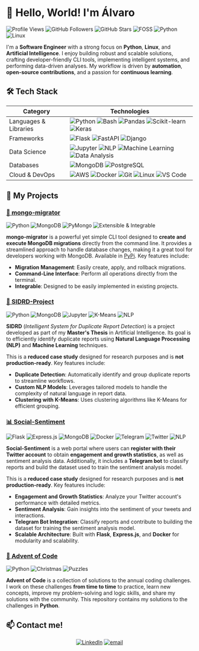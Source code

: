 # 🌟 Hello, World! I'm Álvaro

![Profile Views](https://komarev.com/ghpvc/?username=Alburrito&style=for-the-badge&color=0078D4)
![GitHub Followers](https://img.shields.io/github/followers/Alburrito?style=for-the-badge&color=0078D4&labelColor=gray)
![GitHub Stars](https://img.shields.io/github/stars/Alburrito?style=for-the-badge&color=0078D4&labelColor=gray)
![FOSS](https://img.shields.io/badge/FOSS-%230078D4.svg?style=for-the-badge&logo=open-source-initiative&logoColor=white&labelColor=gray)
![Python](https://img.shields.io/badge/Python-%230078D4.svg?style=for-the-badge&logo=python&logoColor=white&labelColor=gray)
![Linux](https://img.shields.io/badge/Linux-%230078D4.svg?style=for-the-badge&logo=linux&logoColor=white&labelColor=gray)

I'm a **Software Engineer** with a strong focus on **Python**, **Linux**, and **Artificial Intelligence**. I enjoy building robust and scalable solutions, crafting developer-friendly CLI tools, implementing intelligent systems, and performing data-driven analyses. My workflow is driven by **automation**, **open-source contributions**, and a passion for **continuous learning**.


## 🛠️ Tech Stack

| **Category**              | **Technologies**                                                                                                                                                                                                                     |
|---------------------------|-----------------------------------------------------------------------------------------------------------------------------------------------------------------------------------------------|
| Languages & Libraries | ![Python](https://img.shields.io/badge/Python-%233776AB.svg?style=for-the-badge&logo=python&logoColor=white) ![Bash](https://img.shields.io/badge/Bash-%23121011.svg?style=for-the-badge&logo=gnu-bash&logoColor=white) ![Pandas](https://img.shields.io/badge/Pandas-%23150458.svg?style=for-the-badge&logo=pandas&logoColor=white) ![Scikit-learn](https://img.shields.io/badge/Scikit--learn-%23F7931E.svg?style=for-the-badge&logo=scikit-learn&logoColor=white) ![Keras](https://img.shields.io/badge/Keras-%23D00000.svg?style=for-the-badge&logo=keras&logoColor=white) |
| Frameworks            | ![Flask](https://img.shields.io/badge/Flask-%23000000.svg?style=for-the-badge&logo=flask&logoColor=white) ![FastAPI](https://img.shields.io/badge/FastAPI-%2300C7B7.svg?style=for-the-badge&logo=fastapi&logoColor=white) ![Django](https://img.shields.io/badge/Django-%23092E20.svg?style=for-the-badge&logo=django&logoColor=white) |
| Data Science          | ![Jupyter](https://img.shields.io/badge/Jupyter-%23F37626.svg?style=for-the-badge&logo=jupyter&logoColor=white) ![NLP](https://img.shields.io/badge/NLP-%2300BFFF.svg?style=for-the-badge&logo=ai&logoColor=white) ![Machine Learning](https://img.shields.io/badge/Machine%20Learning-%23FF6F00.svg?style=for-the-badge&logo=ai&logoColor=white) ![Data Analysis](https://img.shields.io/badge/Data%20Analysis-%2300843E.svg?style=for-the-badge&logo=databricks&logoColor=white) |
| Databases             | ![MongoDB](https://img.shields.io/badge/MongoDB-%2347A248.svg?style=for-the-badge&logo=mongodb&logoColor=white) ![PostgreSQL](https://img.shields.io/badge/PostgreSQL-%23336791.svg?style=for-the-badge&logo=postgresql&logoColor=white) |
| Cloud & DevOps        | ![AWS](https://img.shields.io/badge/AWS-%23FF9900.svg?style=for-the-badge&logo=amazon-aws&logoColor=white) ![Docker](https://img.shields.io/badge/Docker-%232496ED.svg?style=for-the-badge&logo=docker&logoColor=white) ![Git](https://img.shields.io/badge/Git-%23F05033.svg?style=for-the-badge&logo=git&logoColor=white) ![Linux](https://img.shields.io/badge/Linux-%23FCC624.svg?style=for-the-badge&logo=linux&logoColor=black) ![VS Code](https://img.shields.io/badge/VS%20Code-%23007ACC.svg?style=for-the-badge&logo=visual-studio-code&logoColor=white) |


## 🚀 My Projects

### [🍃 mongo-migrator](https://github.com/Alburrito/mongo-migrator)
![Python](https://img.shields.io/badge/Python-%2300C853.svg?style=flat&logo=python&logoColor=white)
![MongoDB](https://img.shields.io/badge/MongoDB-%2300C853.svg?style=flat&logo=mongodb&logoColor=white)
![PyMongo](https://img.shields.io/badge/PyMongo-%2300C853.svg?style=flat&logo=python&logoColor=white)
![Extensible & Integrable](https://img.shields.io/badge/Extensible%20%26%20Integrable-%2300C853.svg?style=flat&logo=plug&logoColor=white)

**mongo-migrator** is a powerful yet simple CLI tool designed to **create and execute MongoDB migrations** directly from the command line. It provides a streamlined approach to handle database changes, making it a great tool for developers working with MongoDB. Available in [PyPi](https://pypi.org/project/mongo-migrator/). Key features include:

- **Migration Management**: Easily create, apply, and rollback migrations.
- **Command-Line Interface**: Perform all operations directly from the terminal.
- **Integrable**: Designed to be easily implemented in existing projects.


### [🤖 SIDRD-Project](https://github.com/Alburrito/sidrd-project)
![Python](https://img.shields.io/badge/Python-%23FF6F00.svg?style=flat&logo=python&logoColor=white)
![MongoDB](https://img.shields.io/badge/MongoDB-%23FF6F00.svg?style=flat&logo=mongodb&logoColor=white)
![Jupyter](https://img.shields.io/badge/Jupyter-%23FF6F00.svg?style=flat&logo=jupyter&logoColor=white)
![K-Means](https://img.shields.io/badge/K--Means-%23FF6F00.svg?style=flat&logo=graphql&logoColor=white)
![NLP](https://img.shields.io/badge/NLP-%23FF6F00.svg?style=flat&logo=ai&logoColor=white)

**SIDRD** (*Intelligent System for Duplicate Report Detection*) is a project developed as part of my **Master's Thesis** in Artificial Intelligence. Its goal is to efficiently identify duplicate reports using **Natural Language Processing (NLP)** and **Machine Learning** techniques.

This is a **reduced case study** designed for research purposes and is **not production-ready**. Key features include:

- **Duplicate Detection**: Automatically identify and group duplicate reports to streamline workflows.
- **Custom NLP Models**: Leverages tailored models to handle the complexity of natural language in report data.
- **Clustering with K-Means**: Uses clustering algorithms like K-Means for efficient grouping.


### [📊 Social-Sentiment](https://github.com/Alburrito/social-sentiment)
![Flask](https://img.shields.io/badge/Flask-%230078D4.svg?style=flat&logo=flask&logoColor=white)
![Express.js](https://img.shields.io/badge/Express.js-%230078D4.svg?style=flat&logo=express&logoColor=white)
![MongoDB](https://img.shields.io/badge/MongoDB-%230078D4.svg?style=flat&logo=mongodb&logoColor=white)
![Docker](https://img.shields.io/badge/Docker-%230078D4.svg?style=flat&logo=docker&logoColor=white)
![Telegram](https://img.shields.io/badge/Telegram-%230078D4.svg?style=flat&logo=telegram&logoColor=white)
![Twitter](https://img.shields.io/badge/Twitter-%230078D4.svg?style=flat&logo=twitter&logoColor=white)
![NLP](https://img.shields.io/badge/NLP-%230078D4.svg?style=flat&logo=ai&logoColor=white)

**Social-Sentiment** is a web portal where users can **register with their Twitter account** to obtain **engagement and growth statistics**, as well as sentiment analysis data. Additionally, it includes a **Telegram bot** to classify reports and build the dataset used to train the sentiment analysis model.

This is a **reduced case study** designed for research purposes and is **not production-ready**. Key features include:

- **Engagement and Growth Statistics**: Analyze your Twitter account's performance with detailed metrics.
- **Sentiment Analysis**: Gain insights into the sentiment of your tweets and interactions.
- **Telegram Bot Integration**: Classify reports and contribute to building the dataset for training the sentiment analysis model.
- **Scalable Architecture**: Built with **Flask**, **Express.js**, and **Docker** for modularity and scalability.


### [🎄 Advent of Code](https://github.com/Alburrito/advent-of-code)
![Python](https://img.shields.io/badge/Python-%23FF0000.svg?style=flat&logo=python&logoColor=white)
![Christmas](https://img.shields.io/badge/Christmas-%23FF0000.svg?style=flat&logo=christmas-tree&logoColor=white)
![Puzzles](https://img.shields.io/badge/Puzzles-%23FF0000.svg?style=flat&logo=jigsaw&logoColor=white)

**Advent of Code** is a collection of solutions to the annual coding challenges. I work on these challenges **from time to time** to practice, learn new concepts, improve my problem-solving and logic skills, and share my solutions with the community. This repository contains my solutions to the challenges in **Python**.


## 📫 Contact me!
<p align="center">
<a href="https://www.linkedin.com/in/%C3%A1lvaro-mart%C3%ADn-l%C3%B3pez-84764a18b/"><img alt="LinkedIn" src="https://img.shields.io/badge/linkedin-%230077B5.svg?&style=for-the-badge&logo=linkedin&logoColor=white"></a>
<a href="mailto:almarlop.dev@gmail.com"><img alt="email" src="https://img.shields.io/badge/gmail-%23D14836.svg?&style=for-the-badge&logo=gmail&logoColor=white"></a>
</p>
